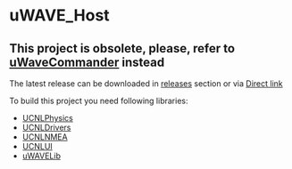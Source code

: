 # uWAVE_Host

## This project is obsolete, please, refer to [uWaveCommander](https://github.com/ucnl/uWaveCommander) instead

The latest release can be downloaded in [releases](https://github.com/ucnl/uWAVE_Host/releases) section or via [Direct link](https://api.github.com/repos/ucnl/uWAVE_Host/zipball)

To build this project you need following libraries:  
* [UCNLPhysics](https://github.com/ucnl/UCNLPhysics)
* [UCNLDrivers](https://github.com/ucnl/UCNLDrivers)
* [UCNLNMEA](https://github.com/ucnl/UCNLNMEA)
* [UCNLUI](https://github.com/ucnl/UCNLUI)
* [uWAVELib](https://github.com/ucnl/uWAVELib)

